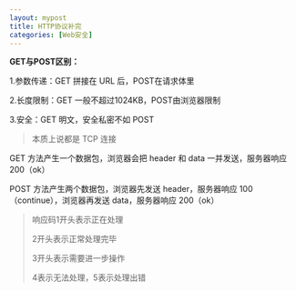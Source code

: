 ```yaml
---
layout: mypost
title: HTTP协议补完
categories: [Web安全]
---
```


**GET与POST区别：**

1.参数传递：GET 拼接在 URL 后，POST在请求体里

2.长度限制：GET 一般不超过1024KB，POST由浏览器限制

3.安全：GET 明文，安全私密不如 POST

> 本质上说都是 TCP 连接
>

GET 方法产生一个数据包，浏览器会把 header 和 data 一并发送，服务器响应 200（ok）

POST 方法产生两个数据包，浏览器先发送 header，服务器响应 100 （continue），浏览器再发送 data，服务器响应 200（ok）

> 响应码1开头表示正在处理
>
> 2开头表示正常处理完毕
>
> 3开头表示需要进一步操作
>
> 4表示无法处理，5表示处理出错

